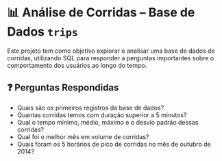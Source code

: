 # 📊 Análise de Corridas – Base de Dados `trips`

Este projeto tem como objetivo explorar e analisar uma base de dados de corridas, utilizando SQL para responder a perguntas importantes sobre o comportamento dos usuários ao longo do tempo.

## ❓ Perguntas Respondidas

- Quais são os primeiros registros da base de dados?  
- Quantas corridas temos com duração superior a 5 minutos?  
- Qual o tempo mínimo, médio, máximo e o desvio padrão dessas corridas?  
- Qual foi o melhor mês em volume de corridas?  
- Quais foram os 5 horários de pico de corridas no mês de outubro de 2014?
